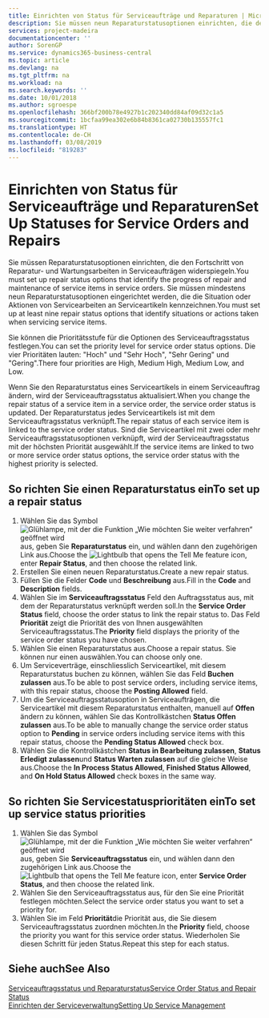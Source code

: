 ```yaml
---
title: Einrichten von Status für Serviceaufträge und Reparaturen | Microsoft Docs
description: Sie müssen neun Reparaturstatusoptionen einrichten, die den Fortschritt von Reparatur- und Wartungsarbeiten in Serviceaufträgen widerspiegeln.
services: project-madeira
documentationcenter: ''
author: SorenGP
ms.service: dynamics365-business-central
ms.topic: article
ms.devlang: na
ms.tgt_pltfrm: na
ms.workload: na
ms.search.keywords: ''
ms.date: 10/01/2018
ms.author: sgroespe
ms.openlocfilehash: 366bf200b78e4927b1c202340dd84af09d32c1a5
ms.sourcegitcommit: 1bcfaa99ea302e6b84b8361ca02730b135557fc1
ms.translationtype: HT
ms.contentlocale: de-CH
ms.lasthandoff: 03/08/2019
ms.locfileid: "819283"
---
```

# <a name="set-up-statuses-for-service-orders-and-repairs"></a><span data-ttu-id="7b689-103">Einrichten von Status für Serviceaufträge und Reparaturen</span><span class="sxs-lookup"><span data-stu-id="7b689-103">Set Up Statuses for Service Orders and Repairs</span></span>
<span data-ttu-id="7b689-104">Sie müssen Reparaturstatusoptionen einrichten, die den Fortschritt von Reparatur- und Wartungsarbeiten in Serviceaufträgen widerspiegeln.</span><span class="sxs-lookup"><span data-stu-id="7b689-104">You must set up repair status options that identify the progress of repair and maintenance of service items in service orders.</span></span> <span data-ttu-id="7b689-105">Sie müssen mindestens neun Reparaturstatusoptionen eingerichtet werden, die die Situation oder Aktionen von Servicearbeiten an Serviceartikeln kennzeichnen.</span><span class="sxs-lookup"><span data-stu-id="7b689-105">You must set up at least nine repair status options that identify situations or actions taken when servicing service items.</span></span>  

<span data-ttu-id="7b689-106">Sie können die Prioritätsstufe für die Optionen des Serviceauftragsstatus festlegen.</span><span class="sxs-lookup"><span data-stu-id="7b689-106">You can set the priority level for service order status options.</span></span> <span data-ttu-id="7b689-107">Die vier Prioritäten lauten: "Hoch" und "Sehr Hoch", "Sehr Gering" und "Gering".</span><span class="sxs-lookup"><span data-stu-id="7b689-107">There four priorities are High, Medium High, Medium Low, and Low.</span></span>  

<span data-ttu-id="7b689-108">Wenn Sie den Reparaturstatus eines Serviceartikels in einem Serviceauftrag ändern, wird der Serviceauftragsstatus aktualisiert.</span><span class="sxs-lookup"><span data-stu-id="7b689-108">When you change the repair status of a service item in a service order, the service order status is updated.</span></span> <span data-ttu-id="7b689-109">Der Reparaturstatus jedes Serviceartikels ist mit dem Serviceauftragsstatus verknüpft.</span><span class="sxs-lookup"><span data-stu-id="7b689-109">The repair status of each service item is linked to the service order status.</span></span> <span data-ttu-id="7b689-110">Sind die Serviceartikel mit zwei oder mehr Serviceauftragsstatusoptionen verknüpft, wird der Serviceauftragsstatus mit der höchsten Priorität ausgewählt.</span><span class="sxs-lookup"><span data-stu-id="7b689-110">If the service items are linked to two or more service order status options, the service order status with the highest priority is selected.</span></span>  

## <a name="to-set-up-a-repair-status"></a><span data-ttu-id="7b689-111">So richten Sie einen Reparaturstatus ein</span><span class="sxs-lookup"><span data-stu-id="7b689-111">To set up a repair status</span></span>  
1. <span data-ttu-id="7b689-112">Wählen Sie das Symbol ![Glühlampe, mit der die Funktion „Wie möchten Sie weiter verfahren“ geöffnet wird](media/ui-search/search_small.png "Wie möchten Sie weiter verfahren?") aus, geben Sie **Reparaturstatus** ein, und wählen dann den zugehörigen Link aus.</span><span class="sxs-lookup"><span data-stu-id="7b689-112">Choose the ![Lightbulb that opens the Tell Me feature](media/ui-search/search_small.png "Tell me what you want to do") icon, enter **Repair Status**, and then choose the related link.</span></span>
2. <span data-ttu-id="7b689-113">Erstellen Sie einen neuen Reparaturstatus.</span><span class="sxs-lookup"><span data-stu-id="7b689-113">Create a new repair status.</span></span>  
3. <span data-ttu-id="7b689-114">Füllen Sie die Felder **Code** und **Beschreibung** aus.</span><span class="sxs-lookup"><span data-stu-id="7b689-114">Fill in the **Code** and **Description** fields.</span></span>  
4. <span data-ttu-id="7b689-115">Wählen Sie im **Serviceauftragsstatus** Feld den Auftragsstatus aus, mit dem der Reparaturstatus verknüpft werden soll.</span><span class="sxs-lookup"><span data-stu-id="7b689-115">In the **Service Order Status** field, choose the order status to link the repair status to.</span></span> <span data-ttu-id="7b689-116">Das Feld **Priorität** zeigt die Priorität des von Ihnen ausgewählten Serviceauftragsstatus.</span><span class="sxs-lookup"><span data-stu-id="7b689-116">The **Priority** field displays the priority of the service order status you have chosen.</span></span>  
5. <span data-ttu-id="7b689-117">Wählen Sie einen Reparaturstatus aus.</span><span class="sxs-lookup"><span data-stu-id="7b689-117">Choose a repair status.</span></span> <span data-ttu-id="7b689-118">Sie können nur einen auswählen.</span><span class="sxs-lookup"><span data-stu-id="7b689-118">You can choose only one.</span></span>  
6. <span data-ttu-id="7b689-119">Um Serviceverträge, einschliesslich Serviceartikel, mit diesem Reparaturstatus buchen zu können, wählen Sie das Feld **Buchen zulassen** aus.</span><span class="sxs-lookup"><span data-stu-id="7b689-119">To be able to post service orders, including service items, with this repair status, choose the **Posting Allowed** field.</span></span>  
7. <span data-ttu-id="7b689-120">Um die Serviceauftragsstatusoption in Serviceaufträgen, die Serviceartikel mit diesem Reparaturstatus enthalten, manuell auf **Offen** ändern zu können, wählen Sie das Kontrollkästchen **Status Offen zulassen** aus.</span><span class="sxs-lookup"><span data-stu-id="7b689-120">To be able to manually change the service order status option to **Pending** in service orders including service items with this repair status, choose the **Pending Status Allowed** check box.</span></span>  
8. <span data-ttu-id="7b689-121">Wählen Sie die Kontrollkästchen **Status in Bearbeitung zulassen**, **Status Erledigt zulassen**und **Status Warten zulassen** auf die gleiche Weise aus.</span><span class="sxs-lookup"><span data-stu-id="7b689-121">Choose the **In Process Status Allowed**, **Finished Status Allowed**, and **On Hold Status Allowed** check boxes in the same way.</span></span>
  
## <a name="to-set-up-service-status-priorities"></a><span data-ttu-id="7b689-122">So richten Sie Servicestatusprioritäten ein</span><span class="sxs-lookup"><span data-stu-id="7b689-122">To set up service status priorities</span></span>  
1. <span data-ttu-id="7b689-123">Wählen Sie das Symbol ![Glühlampe, mit der die Funktion „Wie möchten Sie weiter verfahren“ geöffnet wird](media/ui-search/search_small.png "Wie möchten Sie weiter verfahren?") aus, geben Sie **Serviceauftragsstatus** ein, und wählen dann den zugehörigen Link aus.</span><span class="sxs-lookup"><span data-stu-id="7b689-123">Choose the ![Lightbulb that opens the Tell Me feature](media/ui-search/search_small.png "Tell me what you want to do") icon, enter **Service Order Status**, and then choose the related link.</span></span>  
2. <span data-ttu-id="7b689-124">Wählen Sie den Serviceauftragsstatus aus, für den Sie eine Priorität festlegen möchten.</span><span class="sxs-lookup"><span data-stu-id="7b689-124">Select the service order status you want to set a priority for.</span></span>  
3. <span data-ttu-id="7b689-125">Wählen Sie im Feld **Priorität**die Priorität aus, die Sie diesem Serviceauftragsstatus zuordnen möchten.</span><span class="sxs-lookup"><span data-stu-id="7b689-125">In the **Priority** field, choose the priority you want for this service order status.</span></span> <span data-ttu-id="7b689-126">Wiederholen Sie diesen Schritt für jeden Status.</span><span class="sxs-lookup"><span data-stu-id="7b689-126">Repeat this step for each status.</span></span>  

## <a name="see-also"></a><span data-ttu-id="7b689-127">Siehe auch</span><span class="sxs-lookup"><span data-stu-id="7b689-127">See Also</span></span>  
[<span data-ttu-id="7b689-128">Serviceauftragsstatus und Reparaturstatus</span><span class="sxs-lookup"><span data-stu-id="7b689-128">Service Order Status and Repair Status</span></span>](service-service-order-status-and-repair-status.md)  
[<span data-ttu-id="7b689-129">Einrichten der Serviceverwaltung</span><span class="sxs-lookup"><span data-stu-id="7b689-129">Setting Up Service Management</span></span>](service-setup-service.md)  

